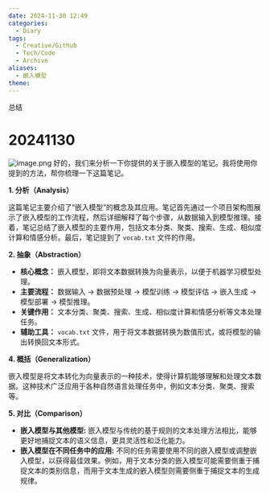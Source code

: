 ```yaml
---
date: 2024-11-30 12:49
categories:
  - Diary
tags:
  - Creative/Github
  - Tech/Code
  - Archive
aliases:
  - 嵌入模型
theme:
---
```

总结
<!--more-->
# 20241130
![image.png](https://cdn.jsdelivr.net/gh/duanbiao2000/BlogGallery@main/picture/20241130133801.png)
好的，我们来分析一下你提供的关于嵌入模型的笔记。我将使用你提到的方法，帮你梳理一下这篇笔记。

**1. 分析（Analysis）**

这篇笔记主要介绍了“嵌入模型”的概念及其应用。笔记首先通过一个项目架构图展示了嵌入模型的工作流程，然后详细解释了每个步骤，从数据输入到模型推理。接着，笔记总结了嵌入模型的主要作用，包括文本分类、聚类、搜索、生成、相似度计算和情感分析。最后，笔记提到了 `vocab.txt` 文件的作用。

**2. 抽象（Abstraction）**

*   **核心概念：** 嵌入模型，即将文本数据转换为向量表示，以便于机器学习模型处理。
*   **主要流程：** 数据输入 -> 数据预处理 -> 模型训练 -> 模型评估 -> 嵌入生成 -> 模型部署 -> 模型推理。
*   **关键作用：** 文本分类、聚类、搜索、生成、相似度计算和情感分析等文本处理任务。
*   **辅助工具：** `vocab.txt` 文件，用于将文本数据转换为数值形式，或将模型的输出转换回文本形式。

**4. 概括（Generalization）**

嵌入模型是将文本转化为向量表示的一种技术，使得计算机能够理解和处理文本数据。这种技术广泛应用于各种自然语言处理任务中，例如文本分类、聚类、搜索等。

**5. 对比（Comparison）**

*   **嵌入模型与其他模型:** 嵌入模型与传统的基于规则的文本处理方法相比，能够更好地捕捉文本的语义信息，更具灵活性和泛化能力。
*   **嵌入模型在不同任务中的应用:** 不同的任务需要使用不同的嵌入模型或调整嵌入模型，以获得最佳效果。例如，用于文本分类的嵌入模型可能需要侧重于捕捉文本的类别信息，而用于文本生成的嵌入模型则需要侧重于捕捉文本的生成规律。

